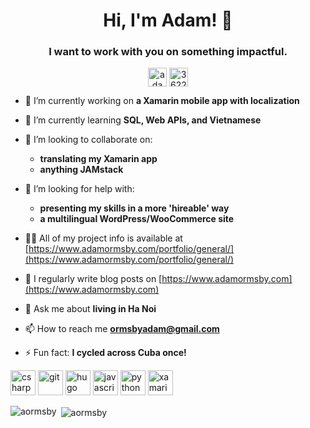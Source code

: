 <h1 align="center">Hi, I'm Adam! 👋</h1>
<h3 align="center">I want to work with you on something impactful.</h3>

<p align="center">
<a href="https://linkedin.com/in/adamormsby" target="blank"><img align="center" src="https://cdn.jsdelivr.net/npm/simple-icons@3.0.1/icons/linkedin.svg" alt="adamormsby" height="30" width="30" /></a>
<a href="https://stackoverflow.com/users/3622169/aormsby" target="blank"><img align="center" src="https://cdn.jsdelivr.net/npm/simple-icons@3.0.1/icons/stackoverflow.svg" alt="3622169/aormsby" height="30" width="30" /></a>
</p>

- 🔭 I’m currently working on **a Xamarin mobile app with localization**

- 🌱 I’m currently learning **SQL, Web APIs, and Vietnamese**

- 👯 I’m looking to collaborate on:
    - **translating my Xamarin app**
    - **anything JAMstack**

- 🤝 I’m looking for help with:
    - **presenting my skills in a more 'hireable' way**
    - **a multilingual WordPress/WooCommerce site**

- 👨‍💻 All of my project info is available at [https://www.adamormsby.com/portfolio/general/](https://www.adamormsby.com/portfolio/general/)

- 📝 I regularly write blog posts on [https://www.adamormsby.com](https://www.adamormsby.com)

- 💬 Ask me about **living in Ha Noi**

- 📫 How to reach me **ormsbyadam@gmail.com**

- ⚡ Fun fact: **I cycled across Cuba once!**

<p align="left"><img src="https://devicons.github.io/devicon/devicon.git/icons/csharp/csharp-original.svg" alt="csharp" width="40" height="40"/> <img src="https://www.vectorlogo.zone/logos/git-scm/git-scm-icon.svg" alt="git" width="40" height="40"/> <img src="https://api.iconify.design/logos-hugo.svg" alt="hugo" width="40" height="40"/> <img src="https://devicons.github.io/devicon/devicon.git/icons/javascript/javascript-original.svg" alt="javascript" width="40" height="40"/> <img src="https://devicons.github.io/devicon/devicon.git/icons/python/python-original.svg" alt="python" width="40" height="40"/> <img src="https://raw.githubusercontent.com/detain/svg-logos/780f25886640cef088af994181646db2f6b1a3f8/svg/xamarin.svg" alt="xamarin" width="40" height="40"/></p><p><img align="left" src="https://github-readme-stats.vercel.app/api/top-langs/?username=aormsby&layout=compact&hide=html" alt="aormsby" /></p>

<p>&nbsp;<img align="center" src="https://github-readme-stats.vercel.app/api?username=aormsby&show_icons=true" alt="aormsby" /></p>
